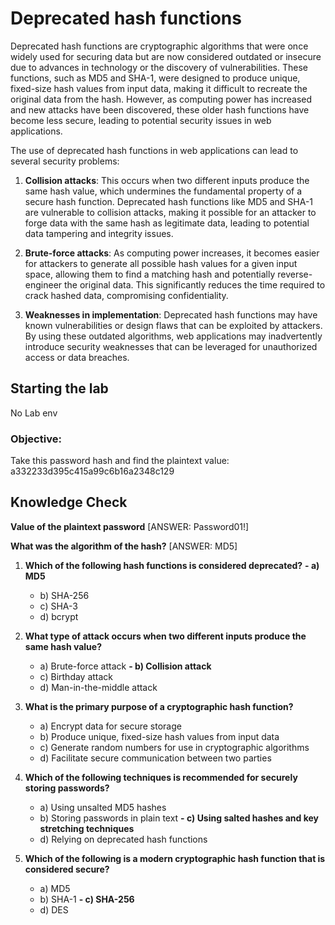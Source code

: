 # Deprecated hash functions

Deprecated hash functions are cryptographic algorithms that were once widely used for securing data but are now considered outdated or insecure due to advances in technology or the discovery of vulnerabilities. These functions, such as MD5 and SHA-1, were designed to produce unique, fixed-size hash values from input data, making it difficult to recreate the original data from the hash. However, as computing power has increased and new attacks have been discovered, these older hash functions have become less secure, leading to potential security issues in web applications.

The use of deprecated hash functions in web applications can lead to several security problems:

1. **Collision attacks**: This occurs when two different inputs produce the same hash value, which undermines the fundamental property of a secure hash function. Deprecated hash functions like MD5 and SHA-1 are vulnerable to collision attacks, making it possible for an attacker to forge data with the same hash as legitimate data, leading to potential data tampering and integrity issues.

2. **Brute-force attacks**: As computing power increases, it becomes easier for attackers to generate all possible hash values for a given input space, allowing them to find a matching hash and potentially reverse-engineer the original data. This significantly reduces the time required to crack hashed data, compromising confidentiality.

3. **Weaknesses in implementation**: Deprecated hash functions may have known vulnerabilities or design flaws that can be exploited by attackers. By using these outdated algorithms, web applications may inadvertently introduce security weaknesses that can be leveraged for unauthorized access or data breaches.

## Starting the lab

No Lab env

### Objective:

Take this password hash and find the plaintext value:
a332233d395c415a99c6b16a2348c129

## Knowledge Check

**Value of the plaintext password**
[ANSWER: Password01!] 

**What was the algorithm of the hash?**
[ANSWER: MD5] 

1. **Which of the following hash functions is considered deprecated?**
 **- a) MD5**
   - b) SHA-256
   - c) SHA-3
   - d) bcrypt

2. **What type of attack occurs when two different inputs produce the same hash value?**
   - a) Brute-force attack
 **- b) Collision attack**
   - c) Birthday attack
   - d) Man-in-the-middle attack

3. **What is the primary purpose of a cryptographic hash function?**
   - a) Encrypt data for secure storage
   - b) Produce unique, fixed-size hash values from input data
   - c) Generate random numbers for use in cryptographic algorithms
   - d) Facilitate secure communication between two parties

4. **Which of the following techniques is recommended for securely storing passwords?**
   - a) Using unsalted MD5 hashes
   - b) Storing passwords in plain text
 **- c) Using salted hashes and key stretching techniques**
   - d) Relying on deprecated hash functions


7. **Which of the following is a modern cryptographic hash function that is considered secure?**
   - a) MD5
   - b) SHA-1
 **- c) SHA-256**
   - d) DES
